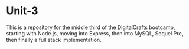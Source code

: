 # Unit-3

This is a repository for the middle third of the DigitalCrafts bootcamp, starting with Node.js, 
moving into Express, then into MySQL, Sequel Pro, then finally a full stack implementation.

